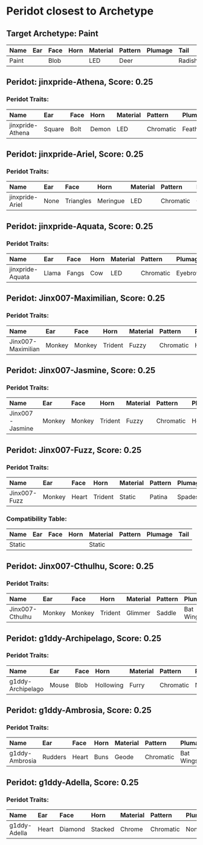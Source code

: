 # Peridot closest to Archetype

## Target Archetype: Paint
|Name|Ear|Face|Horn|Material|Pattern|Plumage|Tail|
|:--|:--|:--|:--|:--|:--|:--|:--|
|Paint||Blob||LED|Deer||Radish|

## Peridot: jinxpride-Athena, Score: 0.25

### Peridot Traits:
|Name|Ear|Face|Horn|Material|Pattern|Plumage|Tail|
|:--|:--|:--|:--|:--|:--|:--|:--|
|jinxpride-Athena|Square|Bolt|Demon|LED|Chromatic|Feathers|Fleur|

## Peridot: jinxpride-Ariel, Score: 0.25

### Peridot Traits:
|Name|Ear|Face|Horn|Material|Pattern|Plumage|Tail|
|:--|:--|:--|:--|:--|:--|:--|:--|
|jinxpride-Ariel|None|Triangles|Meringue|LED|Chromatic|Quetzal|Matrix|

## Peridot: jinxpride-Aquata, Score: 0.25

### Peridot Traits:
|Name|Ear|Face|Horn|Material|Pattern|Plumage|Tail|
|:--|:--|:--|:--|:--|:--|:--|:--|
|jinxpride-Aquata|Llama|Fangs|Cow|LED|Chromatic|Eyebrows|Fishbone|

## Peridot: Jinx007-Maximilian, Score: 0.25

### Peridot Traits:
|Name|Ear|Face|Horn|Material|Pattern|Plumage|Tail|
|:--|:--|:--|:--|:--|:--|:--|:--|
|Jinx007-Maximilian|Monkey|Monkey|Trident|Fuzzy|Chromatic|Hermes|Radish|

## Peridot: Jinx007-Jasmine, Score: 0.25

### Peridot Traits:
|Name|Ear|Face|Horn|Material|Pattern|Plumage|Tail|
|:--|:--|:--|:--|:--|:--|:--|:--|
|Jinx007-Jasmine|Monkey|Monkey|Trident|Fuzzy|Chromatic|Hermes|Radish|

## Peridot: Jinx007-Fuzz, Score: 0.25

### Peridot Traits:
|Name|Ear|Face|Horn|Material|Pattern|Plumage|Tail|
|:--|:--|:--|:--|:--|:--|:--|:--|
|Jinx007-Fuzz|Monkey|Heart|Trident|Static|Patina|Spades|Radish|

### Compatibility Table:
|Name|Ear|Face|Horn|Material|Pattern|Plumage|Tail|
|:--|:--|:--|:--|:--|:--|:--|:--|
|Static||||Static||||

## Peridot: Jinx007-Cthulhu, Score: 0.25

### Peridot Traits:
|Name|Ear|Face|Horn|Material|Pattern|Plumage|Tail|
|:--|:--|:--|:--|:--|:--|:--|:--|
|Jinx007-Cthulhu|Monkey|Monkey|Trident|Glimmer|Saddle|Bat Wings|Radish|

## Peridot: g1ddy-Archipelago, Score: 0.25

### Peridot Traits:
|Name|Ear|Face|Horn|Material|Pattern|Plumage|Tail|
|:--|:--|:--|:--|:--|:--|:--|:--|
|g1ddy-Archipelago|Mouse|Blob|Hollowing|Furry|Chromatic|None|Matrix|

## Peridot: g1ddy-Ambrosia, Score: 0.25

### Peridot Traits:
|Name|Ear|Face|Horn|Material|Pattern|Plumage|Tail|
|:--|:--|:--|:--|:--|:--|:--|:--|
|g1ddy-Ambrosia|Rudders|Heart|Buns|Geode|Chromatic|Bat Wings|Radish|

## Peridot: g1ddy-Adella, Score: 0.25

### Peridot Traits:
|Name|Ear|Face|Horn|Material|Pattern|Plumage|Tail|
|:--|:--|:--|:--|:--|:--|:--|:--|
|g1ddy-Adella|Heart|Diamond|Stacked|Chrome|Chromatic|None|Radish|

